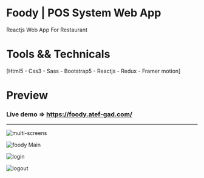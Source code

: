 # Foody | POS System Web App
  Reactjs Web App For Restaurant
  
# Tools && Technicals
  [Html5 - Css3 - Sass - Bootstrap5 - Reactjs - Redux - Framer motion]
  

# Preview

### Live demo => https://foody.atef-gad.com/
-----------------------------------------------------------------------------------------------------------------------------------------------------------------------
![multi-screens](https://user-images.githubusercontent.com/31800681/214329220-218d9bac-d422-47e6-ab0b-aee8fce43a33.jpg)

![foody Main](https://user-images.githubusercontent.com/31800681/214329412-4ad5f66c-ebb3-4f64-b2c5-47563a8d08b5.png)

![login](https://user-images.githubusercontent.com/31800681/214329393-94d60e84-ea5c-4185-b6b1-9ec0943b37e9.PNG)

![logout](https://user-images.githubusercontent.com/31800681/214329400-05772c69-89a1-47f2-8483-a7383d2c64a1.PNG)

